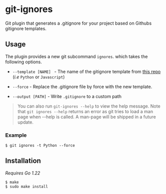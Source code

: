 # git-ignores

Git plugin that generates a .gitignore for your project based on Githubs gitignore templates.

## Usage

The plugin provides a new git subcommand `ignores`. which takes the following options.

- `--template [NAME] ` - The name of the gitignore template from 
  [this repo](https://github.com/github/gitignore) (_i.e_ `Python` or `Javascript`)

- `--force` - Replace the .gitignore file by force with the new template.

- `--output [PATH]` - Write `.gitignore` to a custom path

> You can also run `git-ignores --help` to view the help message. Note that `git ignores --help` returns an error as git tries to load a man page when --help is called. A man-page will be shipped in a future update.

### Example

```
$ git ignores -t Python --force
```

## Installation

*Requires Go 1.22*

``` shell
$ make
$ sudo make install
```
